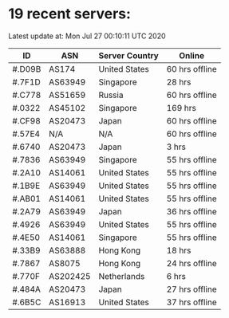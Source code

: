 # 19 recent servers:

Latest update at: Mon Jul 27 00:10:11 UTC 2020

| ID | ASN | Server Country | Online |
| -- | --- | -------------- | ------ |
| #.D09B | AS174 | United States | 60 hrs offline |
| #.7F1D | AS63949 | Singapore | 28 hrs |
| #.C778 | AS51659 | Russia | 60 hrs offline |
| #.0322 | AS45102 | Singapore | 169 hrs |
| #.CF98 | AS20473 | Japan | 60 hrs offline |
| #.57E4 | N/A | N/A | 60 hrs offline |
| #.6740 | AS20473 | Japan | 3 hrs |
| #.7836 | AS63949 | Singapore | 55 hrs offline |
| #.2A10 | AS14061 | United States | 55 hrs offline |
| #.1B9E | AS63949 | United States | 55 hrs offline |
| #.AB01 | AS14061 | United States | 55 hrs offline |
| #.2A79 | AS63949 | Japan | 36 hrs offline |
| #.4926 | AS63949 | United States | 55 hrs offline |
| #.4E50 | AS14061 | Singapore | 55 hrs offline |
| #.33B9 | AS63888 | Hong Kong | 18 hrs |
| #.7867 | AS8075 | Hong Kong | 24 hrs offline |
| #.770F | AS202425 | Netherlands | 6 hrs |
| #.484A | AS20473 | Japan | 27 hrs offline |
| #.6B5C | AS16913 | United States | 37 hrs offline |

